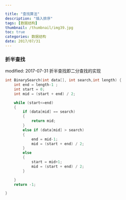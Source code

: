 ```yaml
---

title: "查找算法"
description: "插入排序"
tags: [数据结构]
thumbnail: /thumbnail/img39.jpg
toc: true
categories: 数据结构
date: 2017/07/31
---
```


### 折半查找
modified: 2017-07-31
折半查找即二分查找的实现
<!--more-->
```c
int BinarySearch(int data[], int search,int length) {
	int end = length-1 ;
	int start = 0;
	int mid = (start + end) / 2;

	while (start<=end)
	{
		if (data[mid] == search)
		{
			return mid;
		}
		else if (data[mid] > search)
		{
			end = mid-1;
			mid = (start + end) / 2;
		}
		else
		{
			start = mid+1;
			mid = (start + end) / 2;
		}

	}
	return -1;

}

```